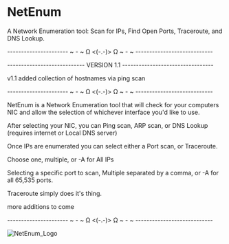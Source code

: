 # NetEnum
A Network Enumeration tool: Scan for IPs, Find Open Ports, Traceroute, and DNS Lookup.

---------------------- ~ - ~ Ω <(-.-)> Ω ~ - ~ ----------------------------

---------------------------- VERSION 1.1 ---------------------------------

v1.1 added collection of hostnames via ping scan

---------------------- ~ - ~ Ω <(-.-)> Ω ~ - ~ ----------------------------

NetEnum is a Network Enumeration tool that will check for your computers NIC and allow the selection of whichever interface you'd like to use.

After selecting your NIC, you can Ping scan, ARP scan, or DNS Lookup (requires internet or Local DNS server)

Once IPs are enumerated you can select either a Port scan, or Traceroute.

Choose one, multiple, or -A for All IPs 

Selecting a specific port to scan, Multiple separated by a comma, or -A for all 65,535 ports.

Traceroute simply does it's thing.

more additions to come

---------------------- ~ - ~ Ω <(-.-)> Ω ~ - ~ ----------------------------

![NetEnum_Logo](https://github.com/user-attachments/assets/6ac10e19-bfc3-47b9-a744-088540f3b73c)
